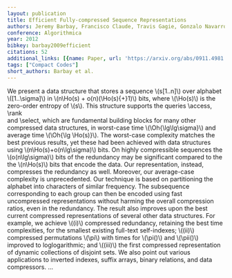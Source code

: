 ```yaml
---
layout: publication
title: Efficient Fully-compressed Sequence Representations
authors: Jeremy Barbay, Francisco Claude, Travis Gagie, Gonzalo Navarro, Yakov Nekrich
conference: Algorithmica
year: 2012
bibkey: barbay2009efficient
citations: 52
additional_links: [{name: Paper, url: 'https://arxiv.org/abs/0911.4981'}]
tags: ["Compact Codes"]
short_authors: Barbay et al.
---
```

We present a data structure that stores a sequence \\(s[1..n]\\) over alphabet
\\([1..\sigma]\\) in \\(n\Ho(s) + o(n)(\Ho(s)\{+\}1)\\) bits, where \\(\Ho(s)\\) is the
zero-order entropy of \\(s\\). This structure supports the queries \access, \rank\
and \select, which are fundamental building blocks for many other compressed
data structures, in worst-case time \\(\Oh\{\lg\lg\sigma\}\\) and average time
\\(\Oh\{\lg \Ho(s)\}\\). The worst-case complexity matches the best previous results,
yet these had been achieved with data structures using \\(n\Ho(s)+o(n\lg\sigma)\\)
bits. On highly compressible sequences the \\(o(n\lg\sigma)\\) bits of the
redundancy may be significant compared to the the \\(n\Ho(s)\\) bits that encode
the data. Our representation, instead, compresses the redundancy as well.
Moreover, our average-case complexity is unprecedented. Our technique is based
on partitioning the alphabet into characters of similar frequency. The
subsequence corresponding to each group can then be encoded using fast
uncompressed representations without harming the overall compression ratios,
even in the redundancy. The result also improves upon the best current
compressed representations of several other data structures. For example, we
achieve \\((i)\\) compressed redundancy, retaining the best time complexities, for
the smallest existing full-text self-indexes; \\((ii)\\) compressed permutations
\\(\pi\\) with times for \\(\pi()\\) and \\(\pii()\\) improved to loglogarithmic; and
\\((iii)\\) the first compressed representation of dynamic collections of disjoint
sets. We also point out various applications to inverted indexes, suffix
arrays, binary relations, and data compressors. ...